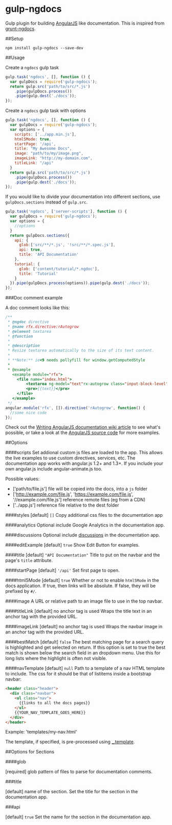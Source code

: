 gulp-ngdocs
===========

Gulp plugin for building [AngularJS](http://docs.angularjs.org) like documentation. This is inspired from [grunt-ngdocs](https://www.npmjs.org/package/grunt-ngdocs).

##Setup

`npm install gulp-ngdocs --save-dev`

##Usage

Create a `ngdocs` gulp task

```js
gulp.task('ngdocs', [], function () {
  var gulpDocs = require('gulp-ngdocs');
  return gulp.src('path/to/src/*.js')
    .pipe(gulpDocs.process())
    .pipe(gulp.dest('./docs'));
});
```
Create a `ngdocs` gulp task with options

```js
gulp.task('ngdocs', [], function () {
  var gulpDocs = require('gulp-ngdocs');
  var options = {
    scripts: ['../app.min.js'],
    html5Mode: true,
    startPage: '/api',
    title: "My Awesome Docs",
    image: "path/to/my/image.png",
    imageLink: "http://my-domain.com",
    titleLink: "/api"
  }
  return gulp.src('path/to/src/*.js')
    .pipe(gulpDocs.process())
    .pipe(gulp.dest('./docs'));
});
```

If you would like to divide your documentation into different sections, use `gulpDocs.sections` instead of `gulp.src`.

```js
gulp.task('ngdocs', ['server-scripts'], function () {
  var gulpDocs = require('gulp-ngdocs');
  var options = { 
    //options
  }
  return gulpDocs.sections({
    api: {
      glob:['src/**/*.js', '!src/**/*.spec.js'],
      api: true,
      title: 'API Documentation'
    },
    tutorial: {
      glob: ['content/tutorial/*.ngdoc'],
      title: 'Tutorial'
    }
  }).pipe(gulpDocs.process(options)).pipe(gulp.dest('./docs'));
});
```
###Doc comment example

A doc comment looks like this:
```js
/**
 * @ngdoc directive
 * @name rfx.directive:rAutogrow
 * @element textarea
 * @function
 *
 * @description
 * Resize textarea automatically to the size of its text content.
 *
 * **Note:** ie<9 needs pollyfill for window.getComputedStyle
 *
 * @example
   <example module="rfx">
     <file name="index.html">
         <textarea ng-model="text"rx-autogrow class="input-block-level"></textarea>
         <pre>{{text}}</pre>
     </file>
   </example>
 */
angular.module('rfx', []).directive('rAutogrow', function() {
  //some nice code
});
```

Check out the [Writing AngularJS documentation wiki article](https://github.com/angular/angular.js/wiki/Writing-AngularJS-Documentation) to see what's possible,
or take a look at the [AngularJS source code](https://github.com/angular/angular.js/tree/master/src/ng) for more examples.

##Options

####scripts
Set addional custom js files are loaded to the app. This allows the live examples to use custom directives, services, etc. The documentation app works with angular.js 1.2+ and 1.3+. If you include your own angular.js include angular-animate.js too.

Possible values:

  - ['path/to/file.js'] file will be copied into the docs, into a `js` folder
  - ['http://example.com/file.js', 'https://example.com/file.js', '//example.com/file.js'] reference remote files (eg from a CDN)
  - ['../app.js'] reference file relative to the dest folder

####styles
[default] `[]`
Copy additional css files to the documentation app

####analytics
Optional include Google Analytics in the documentation app.

####discussions
Optional include [discussions](http://disqus.com) in the documentation app.

####editExample
[default] `true`
Show Edit Button for examples.

####title
[default] `"API Documentation"`
Title to put on the navbar and the page's `title` attribute.

####startPage
[default] `'/api'`
Set first page to open.

####html5Mode
[default] `true`
Whether or not to enable `html5Mode` in the docs application.  If true, then links will be absolute.  If false, they will be prefixed by `#/`.

####image
A URL or relative path to an image file to use in the top navbar.

####titleLink
[default] no anchor tag is used
Wraps the title text in an anchor tag with the provided URL.

####imageLink
[default] no anchor tag is used
Wraps the navbar image in an anchor tag with the provided URL.

####bestMatch
[default] `false`
The best matching page for a search query is highlighted and get selected on return.
If this option is set to true the best match is shown below the search field in an dropdown menu. Use this for long lists where the highlight is often not visible.

####navTemplate
[default] `null`
Path to a template of a nav HTML template to include.  The css for it
should be that of listitems inside a bootstrap navbar:
```html
<header class="header">
  <div class="navbar">
    <ul class="nav">
      {{links to all the docs pages}}
    </ul>
    {{YOUR_NAV_TEMPLATE_GOES_HERE}}
  </div>
</header>
```
Example: 'templates/my-nav.html'

The template, if specified, is pre-processed using [_.template](http://lodash.com/docs#template).

##Options for Sections

####glob

[required] glob pattern of files to parse for documentation comments.

###title

[default] name of the section. Set the title for the section in the documentation app.

###api

[default] `true` Set the name for the section in the documentation app.

